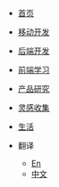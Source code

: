 <!--
 * @Author: your name
 * @Date: 2020-10-31 17:57:11
 * @LastEditTime: 2020-10-31 21:06:39
 * @LastEditors: Please set LastEditors
 * @Description: In User Settings Edit
 * @FilePath: /Blogs/_navbar.md
-->

* [首页](zh-cn/)
* [移动开发](zh-cn/mobileDev/)
* [后端开发](zh-cn/backendDev)
* [前端学习](zh-cn/frontendDev)
* [产品研究](zh-cn/product)
* [灵感收集](zh-cn/ideas)
* [生活](zh-cn/story)

* 翻译
  * [En](en/)
  * [中文](zh-cn/)


